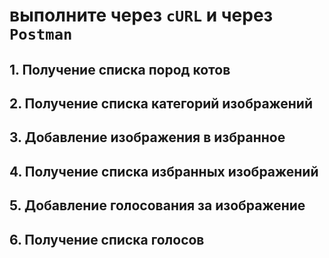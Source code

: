 # выполните через `cURL` и через `Postman`

## 1. Получение списка пород котов
## 2. Получение списка категорий изображений
## 3. Добавление изображения в избранное
## 4. Получение списка избранных изображений
## 5. Добавление голосования за изображение
## 6. Получение списка голосов